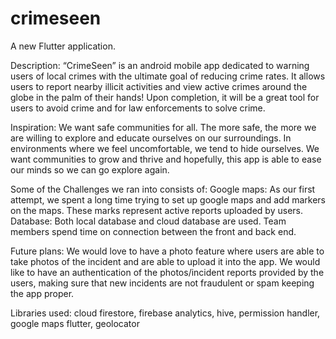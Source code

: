 # crimeseen

A new Flutter application.

Description: “CrimeSeen” is an android mobile app dedicated to warning users of local crimes with the ultimate goal of reducing crime rates. It allows users to report nearby illicit activities and view active crimes around the globe in the palm of their hands! Upon completion, it will be a great tool for users to avoid crime and for law enforcements to solve crime. 

Inspiration:
We want safe communities for all. The more safe, the more we are willing to explore and educate ourselves on our surroundings. In environments where we feel uncomfortable, we tend to hide ourselves. We want communities to grow and thrive and hopefully, this app is able to ease our minds so we can go explore again.

Some of the Challenges we ran into consists of:
Google maps: As our first attempt, we spent a long time trying to set up google maps and add markers on the maps. These marks represent active reports uploaded by users. 
Database: Both local database and cloud database are used. Team members spend time on connection between the front and back end. 

Future plans:
We would love to have a photo feature where users are able to take photos of the incident and are able to upload it into the app. We would like to have an authentication of the photos/incident reports provided by the users, making sure that new incidents are not fraudulent or spam keeping the app proper. 

Libraries used: cloud firestore, firebase analytics, hive, permission handler, google maps flutter, geolocator
